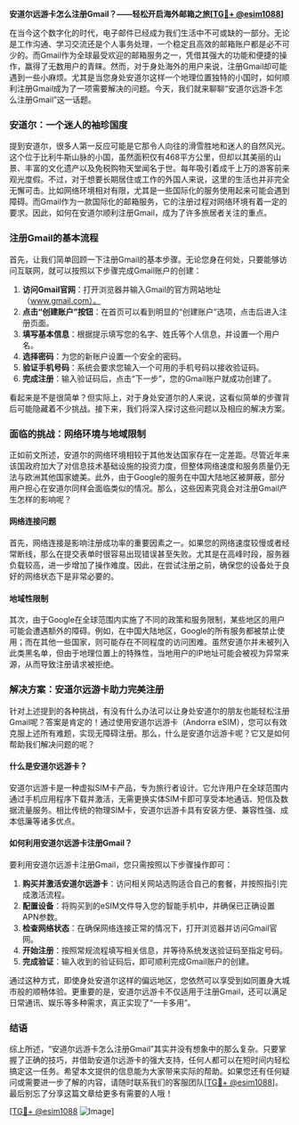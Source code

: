 **安道尔远游卡怎么注册Gmail？——轻松开启海外邮箱之旅[[TG💪+ @esim1088](https://t.me/s/esim1088)]**

在当今这个数字化的时代，电子邮件已经成为我们生活中不可或缺的一部分。无论是工作沟通、学习交流还是个人事务处理，一个稳定且高效的邮箱账户都是必不可少的。而Gmail作为全球最受欢迎的邮箱服务之一，凭借其强大的功能和便捷的操作，赢得了无数用户的青睐。然而，对于身处海外的用户来说，注册Gmail却可能遇到一些小麻烦。尤其是当您身处安道尔这样一个地理位置独特的小国时，如何顺利注册Gmail成为了一项需要解决的问题。今天，我们就来聊聊“安道尔远游卡怎么注册Gmail”这一话题。

### 安道尔：一个迷人的袖珍国度

提到安道尔，很多人第一反应可能是它那令人向往的滑雪胜地和迷人的自然风光。这个位于比利牛斯山脉的小国，虽然面积仅有468平方公里，但却以其美丽的山景、丰富的文化遗产以及免税购物天堂闻名于世。每年吸引着成千上万的游客前来观光度假。不过，对于想要长期居住或工作的外国人来说，这里的生活也并非完全无懈可击。比如网络环境相对有限，尤其是一些国际化的服务使用起来可能会遇到障碍。而Gmail作为一款国际化的邮箱服务，它的注册过程对网络环境有着一定的要求。因此，如何在安道尔顺利注册Gmail，成为了许多旅居者关注的重点。

### 注册Gmail的基本流程

首先，让我们简单回顾一下注册Gmail的基本步骤。无论您身在何处，只要能够访问互联网，就可以按照以下步骤完成Gmail账户的创建：

1. **访问Gmail官网**：打开浏览器并输入Gmail的官方网站地址（www.gmail.com）。
2. **点击“创建账户”按钮**：在首页可以看到明显的“创建账户”选项，点击后进入注册页面。
3. **填写基本信息**：根据提示填写您的名字、姓氏等个人信息，并设置一个用户名。
4. **选择密码**：为您的新账户设置一个安全的密码。
5. **验证手机号码**：系统会要求您输入一个可用的手机号码以接收验证码。
6. **完成注册**：输入验证码后，点击“下一步”，您的Gmail账户就成功创建了。

看起来是不是很简单？但实际上，对于身处安道尔的人来说，这看似简单的步骤背后可能隐藏着不少挑战。接下来，我们将深入探讨这些问题以及相应的解决方案。

### 面临的挑战：网络环境与地域限制

正如前文所述，安道尔的网络环境相较于其他发达国家存在一定差距。尽管近年来该国政府加大了对信息技术基础设施的投资力度，但整体网络速度和服务质量仍无法与欧洲其他国家媲美。此外，由于Google的服务在中国大陆地区被屏蔽，部分用户担心在安道尔同样会面临类似的情况。那么，这些因素究竟会对注册Gmail产生怎样的影响呢？

#### 网络连接问题

首先，网络连接是影响注册成功率的重要因素之一。如果您的网络速度较慢或者经常断线，那么在提交表单时很容易出现错误甚至失败。尤其是在高峰时段，服务器负载较高，进一步增加了操作难度。因此，在尝试注册之前，确保您的设备处于良好的网络状态下是非常必要的。

#### 地域性限制

其次，由于Google在全球范围内实施了不同的政策和服务限制，某些地区的用户可能会遭遇额外的障碍。例如，在中国大陆地区，Google的所有服务都被禁止使用；而在其他一些国家，则可能存在不同程度的访问困难。虽然安道尔并未被列入此类黑名单，但由于地理位置上的特殊性，当地用户的IP地址可能会被视为异常来源，从而导致注册请求被拒绝。

### 解决方案：安道尔远游卡助力完美注册

针对上述提到的各种挑战，有没有什么办法可以让身处安道尔的朋友也能轻松注册Gmail呢？答案是肯定的！通过使用安道尔远游卡（Andorra eSIM），您可以有效克服上述所有难题，实现无障碍注册。那么，什么是安道尔远游卡呢？它又是如何帮助我们解决问题的呢？

#### 什么是安道尔远游卡？

安道尔远游卡是一种虚拟SIM卡产品，专为旅行者设计。它允许用户在全球范围内通过手机应用程序下载并激活，无需更换实体SIM卡即可享受本地通话、短信及数据流量服务。相比传统的物理SIM卡，安道尔远游卡具有安装方便、兼容性强、成本低廉等诸多优点。

#### 如何利用安道尔远游卡注册Gmail？

要利用安道尔远游卡注册Gmail，您只需按照以下步骤操作即可：

1. **购买并激活安道尔远游卡**：访问相关网站选购适合自己的套餐，并按照指引完成激活流程。
2. **配置设备**：将购买到的eSIM文件导入您的智能手机中，并确保已正确设置APN参数。
3. **检查网络状态**：在确保网络连接正常的情况下，打开浏览器并访问Gmail官网。
4. **开始注册**：按照常规流程填写相关信息，并等待系统发送验证码至指定号码。
5. **完成验证**：输入收到的验证码后，即可顺利完成Gmail账户的创建。

通过这种方式，即使身处安道尔这样的偏远地区，您依然可以享受到如同置身大城市般的顺畅体验。更重要的是，安道尔远游卡不仅适用于注册Gmail，还可以满足日常通讯、娱乐等多种需求，真正实现了“一卡多用”。

### 结语

综上所述，“安道尔远游卡怎么注册Gmail”其实并没有想象中的那么复杂。只要掌握了正确的技巧，并借助安道尔远游卡的强大支持，任何人都可以在短时间内轻松搞定这一任务。希望本文提供的信息能为大家带来实际的帮助。如果您还有任何疑问或需要进一步了解的内容，请随时联系我们的客服团队[[TG💪+ @esim1088](https://t.me/s/esim1088)]。最后别忘了分享这篇文章给更多有需要的人哦！

[[TG💪+ @esim1088](https://t.me/s/esim1088) ![Image](https://i.postimg.cc/4NQfJmqS/Snipaste-2025-05-13-00-14-12.png)]